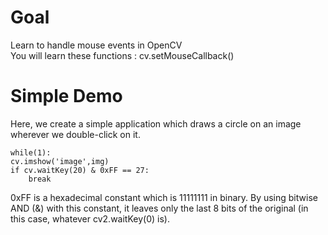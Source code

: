 # Goal   
Learn to handle mouse events in OpenCV     
You will learn these functions : cv.setMouseCallback()     

# Simple Demo   
Here, we create a simple application which draws a circle on an image wherever we double-click on it.    

    while(1):
    cv.imshow('image',img)
    if cv.waitKey(20) & 0xFF == 27:
        break
        
0xFF is a hexadecimal constant which is 11111111 in binary. By using bitwise AND (&) with this constant, it leaves only the last 8 bits of the original (in this case, whatever cv2.waitKey(0) is).
